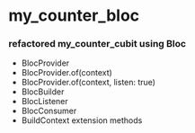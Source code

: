 # my_counter_bloc

### refactored my_counter_cubit using Bloc

- BlocProvider
- BlocProvider.of<T>(context)
- BlocProvider.of<T>(context, listen: true)
- BlocBuilder
- BlocListener
- BlocConsumer
- BuildContext extension methods